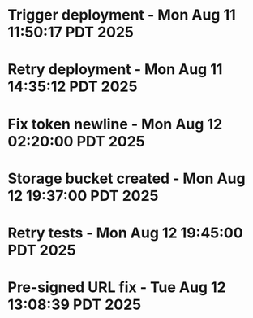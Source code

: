 # Trigger deployment - Mon Aug 11 11:50:17 PDT 2025
# Retry deployment - Mon Aug 11 14:35:12 PDT 2025
# Fix token newline - Mon Aug 12 02:20:00 PDT 2025
# Storage bucket created - Mon Aug 12 19:37:00 PDT 2025
# Retry tests - Mon Aug 12 19:45:00 PDT 2025
# Pre-signed URL fix - Tue Aug 12 13:08:39 PDT 2025

